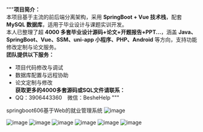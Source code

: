 """**项目简介：**  
本项目基于主流的前后端分离架构，采用 **SpringBoot + Vue 技术栈**，配套 **MySQL 数据库**，适用于毕业设计与课题实训开发。  
本人已整理了超 **4000 多套毕业设计源码+论文+开题报告+PPT...**，涵盖 **Java、SpringBoot、Vue、SSM、uni-app 小程序、PHP、Android** 等方向，支持功能修改定制与论文服务。  
**团队提供以下服务：**  
- 项目代码修改与调试  
- 数据库配置与远程协助  
- 论文定制与修改  
**获取更多的4000多套源码或SQL文件请联系：**  
- QQ：3906443360 微信：BesheHelp
"""

springboot606基于Web的就业管理系统
![image](https://github.com/user-attachments/assets/5672a535-3f88-4c7f-a20e-8044953d6fb5)

![image](https://github.com/user-attachments/assets/78fb9892-9c9b-4603-a5f3-b0122d2dec85)
![image](https://github.com/user-attachments/assets/58fbaa2d-4fbc-4a95-8001-d0ff5bd09be6)
![image](https://github.com/user-attachments/assets/fcbdf1f1-0c49-437c-be88-0e2ea83b540a)
![image](https://github.com/user-attachments/assets/352ac969-5e02-425f-8c24-ac9998b34cd8)
![image](https://github.com/user-attachments/assets/c380473b-7594-446f-9086-533adbb0798f)
![image](https://github.com/user-attachments/assets/1e6a0d1d-5df5-4077-963b-6136e1ae9a7d)
